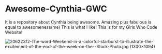 # Awesome-Cynthia-GWC
It is a repository about Cynthia being awesome. Amazing plus fabulous is equal to awesomeness(me) This is what I like!
This is for my Girls Who Code Website!

<img src="http://previews.123rf.com/images/iqoncept/iqoncept1307/iqoncept130700014/20622312-The-word-Weekend-in-a-colorful-starburst-to-illustrate-the-excitement-of-the-end-of-the-week-on-the--Stock-Photo.jpg" alt="20622312-The-word-Weekend-in-a-colorful-starburst-to-illustrate-the-excitement-of-the-end-of-the-week-on-the--Stock-Photo.jpg (1300×1094)"/>
